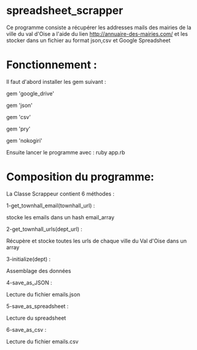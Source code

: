 # spreadsheet_scrapper

Ce programme consiste a récupérer les addresses mails des mairies de la ville du val d'Oise a l'aide du lien http://annuaire-des-mairies.com/ et les stocker dans un fichier au format json,csv et Google Spreadsheet

# Fonctionnement :

Il faut d'abord installer les gem suivant :

gem 'google_drive'

gem 'json'

gem 'csv'

gem 'pry'

gem 'nokogiri'

Ensuite lancer le programme avec :
	ruby app.rb

# Composition du programme:

La Classe Scrappeur contient 6 méthodes :

1-get_townhall_email(townhall_url) : 

stocke les emails dans un hash email_array

2-get_townhall_urls(dept_url) :

Récupère et stocke toutes les urls de chaque ville du Val d'Oise dans un array

3-initialize(dept) :

Assemblage des données

4-save_as_JSON :

Lecture du fichier emails.json

5-save_as_spreadsheet :

Lecture du spreadsheet

6-save_as_csv :

Lecture du fichier emails.csv

